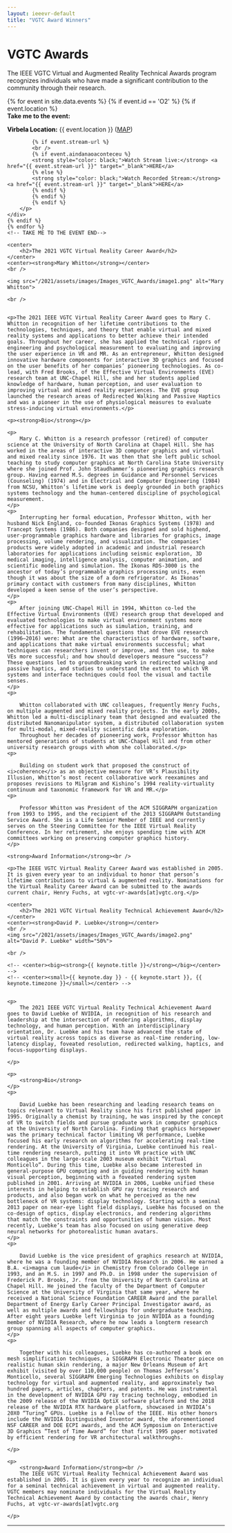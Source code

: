 ```yaml
---
layout: ieeevr-default
title: "VGTC Award Winners"
---
```


<style>
    <style>* {
        box-sizing: border-box;
    }

    .exhibitors-center {
        margin: auto;
        width: 90%;
    }

    .exhibitors-row {
        display: flex;
        background-color: #00aeef;
        border-radius: 10px;
        padding: 10px;
    }

    .exhibitors-column {
        flex: 50%;
        padding: 20px;
        position: relative;
    }

    .styled-table {
        border-collapse: collapse;
        margin: 25px 0;
        font-size: 0.8em;
        font-family: sans-serif;
        /*min-width: 400px;*/
        box-shadow: 0 0 20px rgba(0, 0, 0, 0.15);
        display: table;
    }

    .styled-table thead tr {
        background-color: #00aeef;
        color: #ffffff;
        text-align: left;
    }

    .styled-table th,
    .styled-table td {
        padding: 12px 15px;
        width: 50%;
    }

    .styled-table tbody tr {
        border-bottom: 1px solid #dddddd;
    }

    .styled-table tbody tr:nth-of-type(even) {
        background-color: #f3f3f3;
    }

    .styled-table tbody tr:last-of-type {
        border-bottom: 2px solid #00aeef;
    }

    .styled-table tbody tr.active-row {
        font-weight: bold;
        color: #00aeef;
    }

    /* Collapsible */
    input[type='checkbox'] {
        display: none;
    }

    .wrap-collabsible {
        margin: 1.2rem 0;
    }

    .lbl-toggle {
        display: block;
        font-weight: bold;
        /* font-family: monospace; */
        font-size: 1rem;
        text-align: left;
        padding: 0.1rem;
        color: #00aeef;
        background: #ffffff;
        cursor: pointer;
        border-radius: 7px;
        transition: all 0.25s ease-out;
    }

    .lbl-toggle:hover {
        /*color: #FFF;*/
    }

    .lbl-toggle::before {
        content: ' ';
        display: inline-block;
        border-top: 5px solid transparent;
        border-bottom: 5px solid transparent;
        border-left: 5px solid currentColor;
        vertical-align: middle;
        margin-right: .7rem;
        transform: translateY(-2px);
        transition: transform .2s ease-out;
    }

    .toggle:checked+.lbl-toggle::before {
        transform: rotate(90deg) translateX(-3px);
    }

    .collapsible-content {
        max-height: 0px;
        overflow: hidden;
        transition: max-height .25s ease-in-out;
    }

    .toggle:checked+.lbl-toggle+.collapsible-content {
        max-height: 1500px;
    }

    .toggle:checked+.lbl-toggle {
        border-bottom-right-radius: 0;
        border-bottom-left-radius: 0;
    }

    .collapsible-content .content-inner {
        background: white;
        /* rgba(0, 105, 255, .2);*/
        border-bottom: 1px solid rgba(0, 105, 255, .45);
        border-bottom-left-radius: 7px;
        border-bottom-right-radius: 7px;
        padding: .5rem 1rem;
    }

    .collapsible-content p {
        margin-bottom: 0;
    }



    /* video container */
    .video-container {
        overflow: hidden;
        position: relative;
        width: 100%;
    }

    .video-container::after {
        padding-top: 56.25%;
        /* 75% if 4:3*/
        display: block;
        content: '';
    }

    .video-container iframe {
        position: absolute;
        top: 0;
        left: 0;
        width: 100%;
        height: 100%;
    }

    /* Thumbnails box */
    .box {
        border-radius: 5px;
        padding: 20px;
    }

    .box:nth-child(even) {
        color: red;
    }

    .wrapper {
        display: grid;
        /* border: 1px solid #000; */
        grid-gap: 10px;
        grid-template-columns: repeat(auto-fill, 150px 30%);
    }

    .styled-table2 {
        border-collapse: collapse;
        margin: 25px 0;
        font-size: 0.8em;
        font-family: sans-serif;
        /*min-width: 400px;*/
        box-shadow: 0 0 20px rgba(0, 0, 0, 0.15);
        display: table;
        width: 50%;
        margin-left: auto;
        margin-right: auto;


    }

    .styled-table2 thead tr {
        background-color: #00aeef;
        color: #ffffff;
        text-align: left;
    }

    .styled-table2 th,
    .styled-table2 td {
        padding: 12px 15px;
        width: 50%;
    }

    .styled-table2 tbody tr {
        border-bottom: 1px solid #dddddd;
    }

    .styled-table2 tbody tr:nth-of-type(even) {
        background-color: #f3f3f3;
    }

    .styled-table2 tbody tr:last-of-type {
        border-bottom: 2px solid #00aeef;
    }

    .styled-table2 tbody tr.active-row {
        font-weight: bold;
        color: #00aeef;
    }

    img {
        display: block;
        margin-left: auto;
        margin-right: auto;
    }

    /*
    div {
        text-align: justify;
        text-justify: inter-word;
    }
    */

</style>


<h1>VGTC Awards</h1>

<p>The IEEE VGTC Virtual and Augmented Reality Technical Awards program recognizes individuals who have made a significant contribution to the community through their research. </p>


<div>
<!-- TAKE ME TO THE EVENT START -->
    {% for event in site.data.events %}
    {% if event.id == 'O2' %}
    {% if event.location %}
    <div class="notice--info">
        <strong style="padding-bottom: 5px;">Take me to the event:</strong>
        <p>
            <strong style="color: black;">Virbela Location:</strong> {{ event.location }} (<a href="/2021/attend/virbela-instructions/#map">MAP</a>)

            {% if event.stream-url %}
            <br />
            {% if event.aindanaoaconteceu %}
            <strong style="color: black;">Watch Stream live:</strong> <a href="{{ event.stream-url }}" target="_blank">HERE</a>
            {% else %}
            <strong style="color: black;">Watch Recorded Stream:</strong> <a href="{{ event.stream-url }}" target="_blank">HERE</a>
            {% endif %}
            {% endif %}
            {% endif %}
        </p>
    </div>
    {% endif %}
    {% endfor %}
    <!-- TAKE ME TO THE EVENT END-->
</div>


<div>

    <center>
        <h2>The 2021 VGTC Virtual Reality Career Award</h2>
    </center>
    <center><strong>Mary Whitton</strong></center>
    <br />

    <img src="/2021/assets/images/Images_VGTC_Awards/image1.png" alt="Mary Whitton">

    <br />


    <p>The 2021 IEEE VGTC Virtual Reality Career Award goes to Mary C. Whitton in recognition of her lifetime contributions to the technologies, techniques, and theory that enable virtual and mixed reality systems and applications to better achieve their intended goals. Throughout her career, she has applied the technical rigors of engineering and psychological measurement to evaluating and improving the user experience in VR and MR. As an entrepreneur, Whitton designed innovative hardware components for interactive 3D graphics and focused on the user benefits of her companies’ pioneering technologies. As co-lead, with Fred Brooks, of the Effective Virtual Environments (EVE) research team at UNC-Chapel Hill, she and her students applied knowledge of hardware, human perception, and user evaluation to improving virtual and mixed reality experiences. The EVE group launched the research areas of Redirected Walking and Passive Haptics and was a pioneer in the use of physiological measures to evaluate stress-inducing virtual environments.</p>

    <p><strong>Bio</strong></p>

    <p>
        Mary C. Whitton is a research professor (retired) of computer science at the University of North Carolina at Chapel Hill. She has worked in the areas of interactive 3D computer graphics and virtual and mixed reality since 1976. It was then that she left public school teaching to study computer graphics at North Carolina State University where she joined Prof. John Staudhammer’s pioneering graphics research group. Having earned M.S. degrees in Guidance and Personnel Services (Counseling) (1974) and in Electrical and Computer Engineering (1984) from NCSU, Whitton’s lifetime work is deeply grounded in both graphics systems technology and the human-centered discipline of psychological measurement.
    </p>
    <p>
        Interrupting her formal education, Professor Whitton, with her husband Nick England, co-founded Ikonas Graphics Systems (1978) and Trancept Systems (1986). Both companies designed and sold highend, user-programmable graphics hardware and libraries for graphics, image processing, volume rendering, and visualization. The companies’ products were widely adopted in academic and industrial research laboratories for applications including seismic exploration, 3D medical imaging, intelligence analysis, computer animation, and scientific modeling and simulation. The Ikonas RDS-3000 is the ancestor of today’s programmable graphics processing units, even though it was about the size of a dorm refrigerator. As Ikonas’ primary contact with customers from many disciplines, Whitton developed a keen sense of the user’s perspective.
    </p>
    <p>
        After joining UNC-Chapel Hill in 1994, Whitton co-led the Effective Virtual Environments (EVE) research group that developed and evaluated technologies to make virtual environment systems more effective for applications such as simulation, training, and rehabilitation. The fundamental questions that drove EVE research (1996–2016) were: What are the characteristics of hardware, software, and applications that make virtual environments successful; what techniques can researchers invent or improve, and then use, to make VEs more successful; and how should developers measure “success”? These questions led to groundbreaking work in redirected walking and passive haptics, and studies to understand the extent to which VR systems and interface techniques could fool the visual and tactile senses.
    </p>
    <p>

        Whitton collaborated with UNC colleagues, frequently Henry Fuchs, on multiple augmented and mixed reality projects. In the early 2000s, Whitton led a multi-disciplinary team that designed and evaluated the distributed Nanomanipulator system, a distributed collaboration system for multi-modal, mixed-reality scientific data exploration.
        Throughout her decades of pioneering work, Professor Whitton has mentored generations of students at UNC-Chapel Hill and from other university research groups with whom she collaborated.</p>
    <p>

        Building on student work that proposed the construct of <i>coherence</i> as an objective measure for VR’s Plausibility Illusion, Whitton’s most recent collaborative work reexamines and proposes revisions to Milgram and Kishino’s 1994 reality-virtuality continuum and taxonomic framework for VR and MR.</p>
    <p>

        Professor Whitton was President of the ACM SIGGRAPH organization from 1993 to 1995, and the recipient of the 2013 SIGGRAPH Outstanding Service Award. She is a Life Senior Member of IEEE and currently serves on the Steering Committee for the IEEE Virtual Reality Conference. In her retirement, she enjoys spending time with ACM committees working on preserving computer graphics history.
    </p>

    <strong>Award Information</strong><br />

    <p>The IEEE VGTC Virtual Reality Career Award was established in 2005. It is given every year to an individual to honor that person’s lifetime contributions to virtual & augmented reality. Nominations for the Virtual Reality Career Award can be submitted to the awards current chair, Henry Fuchs, at vgtc-vr-awards[at]vgtc.org.</p>

</div>

<div>

    <center>
        <h2>The 2021 VGTC Virtual Reality Technical Achievement Award</h2>
    </center>
    <center><strong>David P. Luebke</strong></center>
    <br />
    <img src="/2021/assets/images/Images_VGTC_Awards/image2.png" alt="David P. Luebke" width="50%">

    <br />

    <!-- <center><big><strong>{{ keynote.title }}</strong></big></center> -->
    <!-- <center><small>{{ keynote.day }} - {{ keynote.start }}, {{ keynote.timezone }}</small></center> -->


    <p>
        The 2021 IEEE VGTC Virtual Reality Technical Achievement Award goes to David Luebke of NVIDIA, in recognition of his research and leadership at the intersection of rendering algorithms, display technology, and human perception. With an interdisciplinary orientation, Dr. Luebke and his team have advanced the state of virtual reality across topics as diverse as real-time rendering, low-latency display, foveated resolution, redirected walking, haptics, and focus-supporting displays.

    </p>

    <p>
        <strong>Bio</strong>
    </p>
    <p>

        David Luebke has been researching and leading research teams on topics relevant to Virtual Reality since his first published paper in 1995. Originally a chemist by training, he was inspired by the concept of VR to switch fields and pursue graduate work in computer graphics at the University of North Carolina. Finding that graphics horsepower was the primary technical factor limiting VR performance, Luebke focused his early research on algorithms for accelerating real-time rendering. At the University of Virginia, Luebke continued his real-time rendering research, putting it into VR practice with UNC colleagues in the large-scale 2003 museum exhibit “Virtual Monticello”. During this time, Luebke also became interested in general-purpose GPU computing and in guiding rendering with human visual perception, beginning with a foveated rendering system published in 2001. Arriving at NVIDIA in 2006, Luebke unified these interests in helping to establish GPU ray tracing research and products, and also began work on what he perceived as the new bottleneck of VR systems: display technology. Starting with a seminal 2013 paper on near-eye light field displays, Luebke has focused on the co-design of optics, display electronics, and rendering algorithms that match the constraints and opportunities of human vision. Most recently, Luebke’s team has also focused on using generative deep neural networks for photorealistic human avatars.
    </p>
    <p>

        David Luebke is the vice president of graphics research at NVIDIA, where he was a founding member of NVIDIA Research in 2006. He earned a B.A. <i>magna cum laude</i> in Chemistry from Colorado College in 1993, and an M.S. in 1997 and Ph.D. in 1998 under the supervision of Frederick P. Brooks, Jr. from the University of North Carolina at Chapel Hill. He joined the faculty of the Department of Computer Science at the University of Virginia that same year, where he received a National Science Foundation CAREER Award and the parallel Department of Energy Early Career Principal Investigator award, as well as multiple awards and fellowships for undergraduate teaching. After eight years Luebke left Virginia to join NVIDIA as a founding member of NVIDIA Research, where he now leads a longterm research group spanning all aspects of computer graphics.
    </p>
    <p>

        Together with his colleagues, Luebke has co-authored a book on mesh simplification techniques, a SIGGRAPH Electronic Theater piece on realistic human skin rendering, a major New Orleans Museum of Art exhibit (visited by over 110,000 people) on Thomas Jefferson’s Monticello, several SIGGRAPH Emerging Technologies exhibits on display technology for virtual and augmented reality, and approximately two hundred papers, articles, chapters, and patents. He was instrumental in the development of NVIDIA GPU ray tracing technology, embodied in the 2009 release of the NVIDIA OptiX software platform and the 2018 release of the NVIDIA RTX hardware platform, showcased in NVIDIA’s 20X0 “Turing” GPUs. Luebke is a Fellow of the IEEE. His other honors include the NVIDIA Distinguished Inventor award, the aforementioned NSF CAREER and DOE ECPI awards, and the ACM Symposium on Interactive 3D Graphics “Test of Time Award” for that first 1995 paper motivated by efficient rendering for VR architectural walkthroughs.

    </p>

    <p>
        <strong>Award Information</strong><br />
        The IEEE VGTC Virtual Reality Technical Achievement Award was established in 2005. It is given every year to recognize an individual for a seminal technical achievement in virtual and augmented reality. VGTC members may nominate individuals for the Virtual Reality Technical Achievement Award by contacting the awards chair, Henry Fuchs, at vgtc-vr-awards[at]vgtc.org

    </p>

</div>

<hr>
